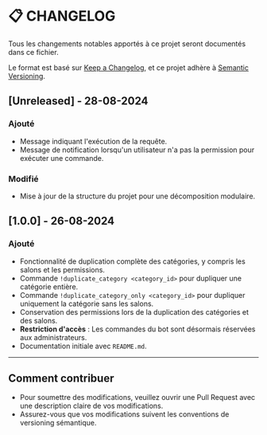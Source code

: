 # 📋 CHANGELOG

Tous les changements notables apportés à ce projet seront documentés dans ce fichier.

Le format est basé sur [Keep a Changelog](https://keepachangelog.com/en/1.0.0/),
et ce projet adhère à [Semantic Versioning](https://semver.org/spec/v2.0.0.html).

## [Unreleased] - 28-08-2024

### Ajouté
- Message indiquant l'exécution de la requête.
- Message de notification lorsqu'un utilisateur n'a pas la permission pour exécuter une commande.

### Modifié
- Mise à jour de la structure du projet pour une décomposition modulaire.

## [1.0.0] - 26-08-2024

### Ajouté
- Fonctionnalité de duplication complète des catégories, y compris les salons et les permissions.
- Commande `!duplicate_category <category_id>` pour dupliquer une catégorie entière.
- Commande `!duplicate_category_only <category_id>` pour dupliquer uniquement la catégorie sans les salons.
- Conservation des permissions lors de la duplication des catégories et des salons.
- **Restriction d'accès** : Les commandes du bot sont désormais réservées aux administrateurs.
- Documentation initiale avec `README.md`.

---

## Comment contribuer

- Pour soumettre des modifications, veuillez ouvrir une Pull Request avec une description claire de vos modifications.
- Assurez-vous que vos modifications suivent les conventions de versioning sémantique.
